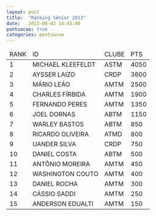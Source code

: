 ```yaml
---
layout: post
title:  "Ranking Sênior 2013"
date:   2013-08-02 14:43:00
pontuacao: true
categories: pontuacao
---
```


<table>
  <thead>
    <tr><td>RANK</td><td>ID</td><td>CLUBE</td><td>PTS</td></tr>
  </thead>
  <tbody>
    <tr><td>1</td><td>MICHAEL KLEEFELDT</td><td>ASTM</td><td>4050</td></tr>
    <tr><td>2</td><td>AYSSER LAIZO</td><td>CRDP</td><td>3600</td></tr>
    <tr><td>3</td><td>MÁRIO LEÃO</td><td>AMTM</td><td>2500</td></tr>
    <tr><td>4</td><td>CHARLES FÍRBIDA</td><td>AMTM</td><td>1900</td></tr>
    <tr><td>5</td><td>FERNANDO PERES</td><td>AMTM</td><td>1350</td></tr>
    <tr><td>6</td><td>JOEL DORNAS</td><td>ABTM</td><td>1150</td></tr>
    <tr><td>7</td><td>WARLEY BASTOS</td><td>ABTM</td><td>850</td></tr>
    <tr><td>8</td><td>RICARDO OLIVEIRA</td><td>ATMD</td><td>800</td></tr>
    <tr><td>9</td><td>UANDER SILVA</td><td>CRDP</td><td>750</td></tr>
    <tr><td>10</td><td>DANIEL COSTA</td><td>ABTM</td><td>500</td></tr>
    <tr><td>11</td><td>ANTÔNIO MOREIRA</td><td>AMTM</td><td>450</td></tr>
    <tr><td>12</td><td>WASHINGTON COUTO</td><td>AMTM</td><td>400</td></tr>
    <tr><td>13</td><td>DANIEL ROCHA</td><td>AMTM</td><td>300</td></tr>
    <tr><td>14</td><td>CÁSSIO SADDI</td><td>AMTM</td><td>250</td></tr>
    <tr><td>15</td><td>ANDERSON EDUALTI</td><td>AMTM</td><td>150</td></tr>
  </tbody>
</table>

